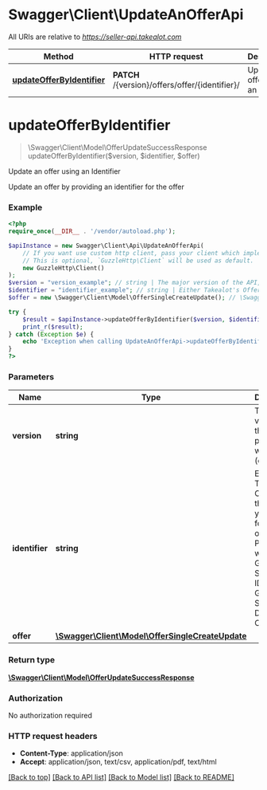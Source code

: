 # Swagger\Client\UpdateAnOfferApi

All URIs are relative to *https://seller-api.takealot.com*

Method | HTTP request | Description
------------- | ------------- | -------------
[**updateOfferByIdentifier**](UpdateAnOfferApi.md#updateOfferByIdentifier) | **PATCH** /{version}/offers/offer/{identifier}/ | Update an offer using an Identifier


# **updateOfferByIdentifier**
> \Swagger\Client\Model\OfferUpdateSuccessResponse updateOfferByIdentifier($version, $identifier, $offer)

Update an offer using an Identifier

Update an offer by providing an identifier for the offer

### Example
```php
<?php
require_once(__DIR__ . '/vendor/autoload.php');

$apiInstance = new Swagger\Client\Api\UpdateAnOfferApi(
    // If you want use custom http client, pass your client which implements `GuzzleHttp\ClientInterface`.
    // This is optional, `GuzzleHttp\Client` will be used as default.
    new GuzzleHttp\Client()
);
$version = "version_example"; // string | The major version of the API, prepended with a v (e.g. v1)
$identifier = "identifier_example"; // string | Either Takealot's Offer ID, the GTIN or your SKU for the offer. Prepend with ID, GTIN, or SKU. e.g. ID234, GTIN3223, SKUDF22. Defaults to Offer ID.
$offer = new \Swagger\Client\Model\OfferSingleCreateUpdate(); // \Swagger\Client\Model\OfferSingleCreateUpdate | 

try {
    $result = $apiInstance->updateOfferByIdentifier($version, $identifier, $offer);
    print_r($result);
} catch (Exception $e) {
    echo 'Exception when calling UpdateAnOfferApi->updateOfferByIdentifier: ', $e->getMessage(), PHP_EOL;
}
?>
```

### Parameters

Name | Type | Description  | Notes
------------- | ------------- | ------------- | -------------
 **version** | **string**| The major version of the API, prepended with a v (e.g. v1) |
 **identifier** | **string**| Either Takealot&#39;s Offer ID, the GTIN or your SKU for the offer. Prepend with ID, GTIN, or SKU. e.g. ID234, GTIN3223, SKUDF22. Defaults to Offer ID. |
 **offer** | [**\Swagger\Client\Model\OfferSingleCreateUpdate**](../Model/OfferSingleCreateUpdate.md)|  |

### Return type

[**\Swagger\Client\Model\OfferUpdateSuccessResponse**](../Model/OfferUpdateSuccessResponse.md)

### Authorization

No authorization required

### HTTP request headers

 - **Content-Type**: application/json
 - **Accept**: application/json, text/csv, application/pdf, text/html

[[Back to top]](#) [[Back to API list]](../../README.md#documentation-for-api-endpoints) [[Back to Model list]](../../README.md#documentation-for-models) [[Back to README]](../../README.md)

